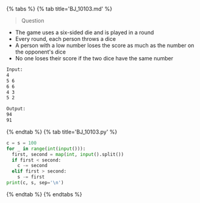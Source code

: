 {% tabs %}
{% tab title='BJ_10103.md' %}

> Question

* The game uses a six-sided die and is played in a round
* Every round, each person throws a dice
* A person with a low number loses the score as much as the number on the opponent's dice
* No one loses their score if the two dice have the same number

```txt
Input:
4
5 6
6 6
4 3
5 2

Output:
94
91
```

{% endtab %}
{% tab title='BJ_10103.py' %}

```py
c = s = 100
for _ in range(int(input())):
  first, second = map(int, input().split())
  if first < second:
    c -= second
  elif first > second:
    s -= first
print(c, s, sep='\n')
```

{% endtab %}
{% endtabs %}
